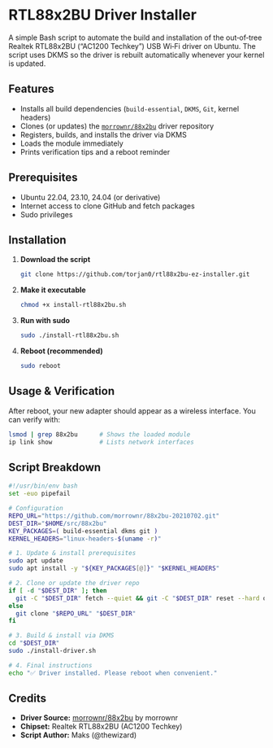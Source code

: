 # RTL88x2BU Driver Installer

A simple Bash script to automate the build and installation of the out‑of‑tree Realtek RTL88x2BU (“AC1200 Techkey”) USB Wi‑Fi driver on Ubuntu. The script uses DKMS so the driver is rebuilt automatically whenever your kernel is updated.

## Features

- Installs all build dependencies (`build-essential`, `DKMS`, `Git`, kernel headers)  
- Clones (or updates) the [`morrownr/88x2bu`](https://github.com/morrownr/88x2bu-20210702) driver repository  
- Registers, builds, and installs the driver via DKMS  
- Loads the module immediately  
- Prints verification tips and a reboot reminder  

## Prerequisites

- Ubuntu 22.04, 23.10, 24.04 (or derivative)  
- Internet access to clone GitHub and fetch packages  
- Sudo privileges  

## Installation

1. **Download the script**  
   ```bash
   git clone https://github.com/torjan0/rtl88x2bu-ez-installer.git
   ```

2. **Make it executable**  
   ```bash
   chmod +x install-rtl88x2bu.sh
   ```

3. **Run with sudo**  
   ```bash
   sudo ./install-rtl88x2bu.sh
   ```

4. **Reboot (recommended)**  
   ```bash
   sudo reboot
   ```

## Usage & Verification

After reboot, your new adapter should appear as a wireless interface. You can verify with:

```bash
lsmod | grep 88x2bu      # Shows the loaded module
ip link show             # Lists network interfaces
```

## Script Breakdown

```bash
#!/usr/bin/env bash
set -euo pipefail

# Configuration
REPO_URL="https://github.com/morrownr/88x2bu-20210702.git"
DEST_DIR="$HOME/src/88x2bu"
KEY_PACKAGES=( build-essential dkms git )
KERNEL_HEADERS="linux-headers-$(uname -r)"

# 1. Update & install prerequisites
sudo apt update
sudo apt install -y "${KEY_PACKAGES[@]}" "$KERNEL_HEADERS"

# 2. Clone or update the driver repo
if [ -d "$DEST_DIR" ]; then
  git -C "$DEST_DIR" fetch --quiet && git -C "$DEST_DIR" reset --hard origin/main
else
  git clone "$REPO_URL" "$DEST_DIR"
fi

# 3. Build & install via DKMS
cd "$DEST_DIR"
sudo ./install-driver.sh

# 4. Final instructions
echo "✅ Driver installed. Please reboot when convenient."
```

## Credits

- **Driver Source:** [morrownr/88x2bu](https://github.com/morrownr/88x2bu-20210702) by morrownr  
- **Chipset:** Realtek RTL88x2BU (AC1200 Techkey)  
- **Script Author:** Maks (@thewizard)  

